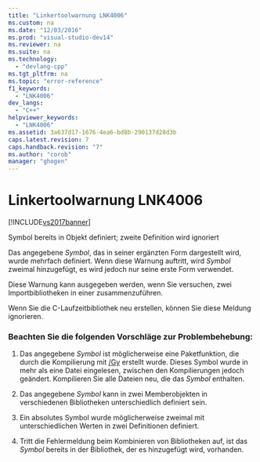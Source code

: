 ```yaml
---
title: "Linkertoolwarnung LNK4006"
ms.custom: na
ms.date: "12/03/2016"
ms.prod: "visual-studio-dev14"
ms.reviewer: na
ms.suite: na
ms.technology: 
  - "devlang-cpp"
ms.tgt_pltfrm: na
ms.topic: "error-reference"
f1_keywords: 
  - "LNK4006"
dev_langs: 
  - "C++"
helpviewer_keywords: 
  - "LNK4006"
ms.assetid: 3a637d17-1676-4ea6-bd8b-290137d28d3b
caps.latest.revision: 7
caps.handback.revision: "7"
ms.author: "corob"
manager: "ghogen"
---
```

# Linkertoolwarnung LNK4006
[!INCLUDE[vs2017banner](../../assembler/inline/includes/vs2017banner.md)]

Symbol bereits in Objekt definiert; zweite Definition wird ignoriert  
  
 Das angegebene *Symbol*, das in seiner ergänzten Form dargestellt wird, wurde mehrfach definiert.  Wenn diese Warnung auftritt, wird *Symbol* zweimal hinzugefügt, es wird jedoch nur seine erste Form verwendet.  
  
 Diese Warnung kann ausgegeben werden, wenn Sie versuchen, zwei Importbibliotheken in einer zusammenzuführen.  
  
 Wenn Sie die C\-Laufzeitbibliothek neu erstellen, können Sie diese Meldung ignorieren.  
  
### Beachten Sie die folgenden Vorschläge zur Problembehebung:  
  
1.  Das angegebene *Symbol* ist möglicherweise eine Paketfunktion, die durch die Kompilierung mit [\/Gy](../../build/reference/gy-enable-function-level-linking.md) erstellt wurde.  Dieses Symbol wurde in mehr als eine Datei eingelesen, zwischen den Kompilierungen jedoch geändert.  Kompilieren Sie alle Dateien neu, die das *Symbol* enthalten.  
  
2.  Das angegebene *Symbol* kann in zwei Memberobjekten in verschiedenen Bibliotheken unterschiedlich definiert sein.  
  
3.  Ein absolutes Symbol wurde möglicherweise zweimal mit unterschiedlichen Werten in zwei Definitionen definiert.  
  
4.  Tritt die Fehlermeldung beim Kombinieren von Bibliotheken auf, ist das *Symbol* bereits in der Bibliothek, der es hinzugefügt wird, vorhanden.